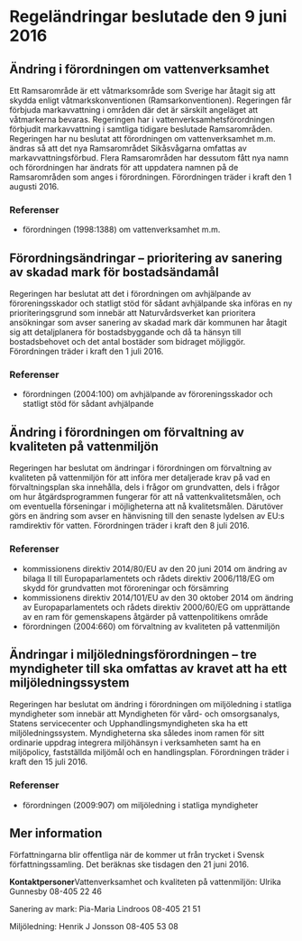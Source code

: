 # Regeländringar beslutade den 9 juni 2016

## Ändring i förordningen om vattenverksamhet

Ett Ramsarområde är ett våtmarksområde som Sverige har åtagit sig att skydda enligt våtmarkskonventionen (Ramsarkonventionen). Regeringen får förbjuda markavvattning i områden där det är särskilt angeläget att våtmarkerna bevaras. Regeringen har i vattenverksamhetsförordningen förbjudit markavvattning i samtliga tidigare beslutade Ramsarområden. Regeringen har nu beslutat att förordningen om vattenverksamhet m.m. ändras så att det nya Ramsarområdet Sikåsvågarna omfattas av markavvattningsförbud. Flera Ramsarområden har dessutom fått nya namn och förordningen har ändrats för att uppdatera namnen på de Ramsarområden som anges i förordningen. Förordningen träder i kraft den 1 augusti 2016\.

### Referenser

* förordningen (1998:1388\) om vattenverksamhet m.m.

## Förordningsändringar – prioritering av sanering av skadad mark för bostadsändamål

Regeringen har beslutat att det i förordningen om avhjälpande av föroreningsskador och statligt stöd för sådant avhjälpande ska införas en ny prioriteringsgrund som innebär att Naturvårdsverket kan prioritera ansökningar som avser sanering av skadad mark där kommunen har åtagit sig att detaljplanera för bostadsbyggande och då ta hänsyn till bostadsbehovet och det antal bostäder som bidraget möjliggör. Förordningen träder i kraft den 1 juli 2016\.

### Referenser

* förordningen (2004:100\) om avhjälpande av föroreningsskador och statligt stöd för sådant avhjälpande

## Ändring i förordningen om förvaltning av kvaliteten på vattenmiljön

Regeringen har beslutat om ändringar i förordningen om förvaltning av kvaliteten på vattenmiljön för att införa mer detaljerade krav på vad en förvaltningsplan ska innehålla, dels i frågor om grundvatten, dels i frågor om hur åtgärdsprogrammen fungerar för att nå vattenkvalitetsmålen, och om eventuella förseningar i möjligheterna att nå kvalitetsmålen. Därutöver görs en ändring som avser en hänvisning till den senaste lydelsen av EU:s ramdirektiv för vatten. Förordningen träder i kraft den 8 juli 2016\.

### Referenser

* kommissionens direktiv 2014/80/EU av den 20 juni 2014 om ändring av bilaga II till Europaparlamentets och rådets direktiv 2006/118/EG om skydd för grundvatten mot föroreningar och försämring
* kommissionens direktiv 2014/101/EU av den 30 oktober 2014 om ändring av Europaparlamentets och rådets direktiv 2000/60/EG om upprättande av en ram för gemenskapens åtgärder på vattenpolitikens område
* förordningen (2004:660\) om förvaltning av kvaliteten på vattenmiljön

## Ändringar i miljöledningsförordningen – tre myndigheter till ska omfattas av kravet att ha ett miljöledningssystem

Regeringen har beslutat om ändring i förordningen om miljöledning i statliga myndigheter som innebär att Myndigheten för vård\- och omsorgsanalys, Statens servicecenter och Upphandlingsmyndigheten ska ha ett miljöledningssystem. Myndigheterna ska således inom ramen för sitt ordinarie uppdrag integrera miljöhänsyn i verksamheten samt ha en miljöpolicy, fastställda miljömål och en handlingsplan. Förordningen träder i kraft den 15 juli 2016\.

### Referenser

* förordningen (2009:907\) om miljöledning i statliga myndigheter

## Mer information

Författningarna blir offentliga när de kommer ut från trycket i Svensk författningssamling. Det beräknas ske tisdagen den 21 juni 2016\.

**Kontaktpersoner**Vattenverksamhet och kvaliteten på vattenmiljön:
Ulrika Gunnesby 08\-405 22 46

Sanering av mark: Pia\-Maria Lindroos 08\-405 21 51

Miljöledning: Henrik J Jonsson 08\-405 53 08
